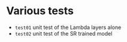 # Various tests

- `test01` unit test of the Lambda layers alone
- `test02` unit test of the SR trained model
